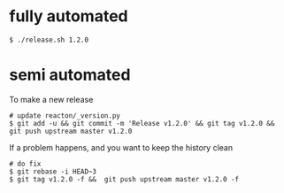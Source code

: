 
# fully automated

    $ ./release.sh 1.2.0

# semi automated
To make a new release
```
# update reacton/_version.py
$ git add -u && git commit -m 'Release v1.2.0' && git tag v1.2.0 && git push upstream master v1.2.0
```


If a problem happens, and you want to keep the history clean
```
# do fix
$ git rebase -i HEAD~3
$ git tag v1.2.0 -f &&  git push upstream master v1.2.0 -f
```
